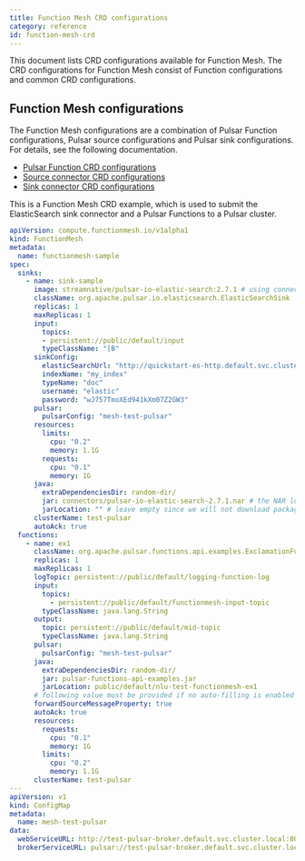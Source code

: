 ```yaml
---
title: Function Mesh CRD configurations
category: reference
id: function-mesh-crd
---
```


This document lists CRD configurations available for Function Mesh. The CRD configurations for Function Mesh consist of Function configurations and common CRD configurations.

## Function Mesh configurations

The Function Mesh configurations are a combination of Pulsar Function configurations, Pulsar source configurations and Pulsar sink configurations. For details, see the following documentation.

- [Pulsar Function CRD configurations](/reference/crd-config/function-crd.md)
- [Source connector CRD configurations](/reference/crd-config/source-crd-config.md)
- [Sink connector CRD configurations](/reference/crd-config/sink-crd-config.md)

This is a Function Mesh CRD example, which is used to submit the ElasticSearch sink connector and a Pulsar Functions to a Pulsar cluster.

```yaml
apiVersion: compute.functionmesh.io/v1alpha1
kind: FunctionMesh
metadata:
  name: functionmesh-sample
spec:
  sinks:
    - name: sink-sample
      image: streamnative/pulsar-io-elastic-search:2.7.1 # using connector image here
      className: org.apache.pulsar.io.elasticsearch.ElasticSearchSink
      replicas: 1
      maxReplicas: 1
      input:
        topics:
        - persistent://public/default/input
        typeClassName: "[B"
      sinkConfig:
        elasticSearchUrl: "http://quickstart-es-http.default.svc.cluster.local:9200"
        indexName: "my_index"
        typeName: "doc"
        username: "elastic"
        password: "wJ757TmoXEd941kXm07Z2GW3"
      pulsar:
        pulsarConfig: "mesh-test-pulsar"
      resources:
        limits:
          cpu: "0.2"
          memory: 1.1G
        requests:
          cpu: "0.1"
          memory: 1G
      java:
        extraDependenciesDir: random-dir/
        jar: connectors/pulsar-io-elastic-search-2.7.1.nar # the NAR location in image
        jarLocation: "" # leave empty since we will not download package from Pulsar Packages
      clusterName: test-pulsar
      autoAck: true
  functions:
    - name: ex1
      className: org.apache.pulsar.functions.api.examples.ExclamationFunction
      replicas: 1
      maxReplicas: 1
      logTopic: persistent://public/default/logging-function-log
      input:
        topics:
          - persistent://public/default/functionmesh-input-topic
        typeClassName: java.lang.String
      output:
        topic: persistent://public/default/mid-topic
        typeClassName: java.lang.String
      pulsar:
        pulsarConfig: "mesh-test-pulsar"
      java:
        extraDependenciesDir: random-dir/
        jar: pulsar-functions-api-examples.jar
        jarLocation: public/default/nlu-test-functionmesh-ex1
      # following value must be provided if no auto-filling is enabled
      forwardSourceMessageProperty: true
      autoAck: true
      resources:
        requests:
          cpu: "0.1"
          memory: 1G
        limits:
          cpu: "0.2"
          memory: 1.1G
      clusterName: test-pulsar
---
apiVersion: v1
kind: ConfigMap
metadata:
  name: mesh-test-pulsar
data:
  webServiceURL: http://test-pulsar-broker.default.svc.cluster.local:8080
  brokerServiceURL: pulsar://test-pulsar-broker.default.svc.cluster.local:6650
```